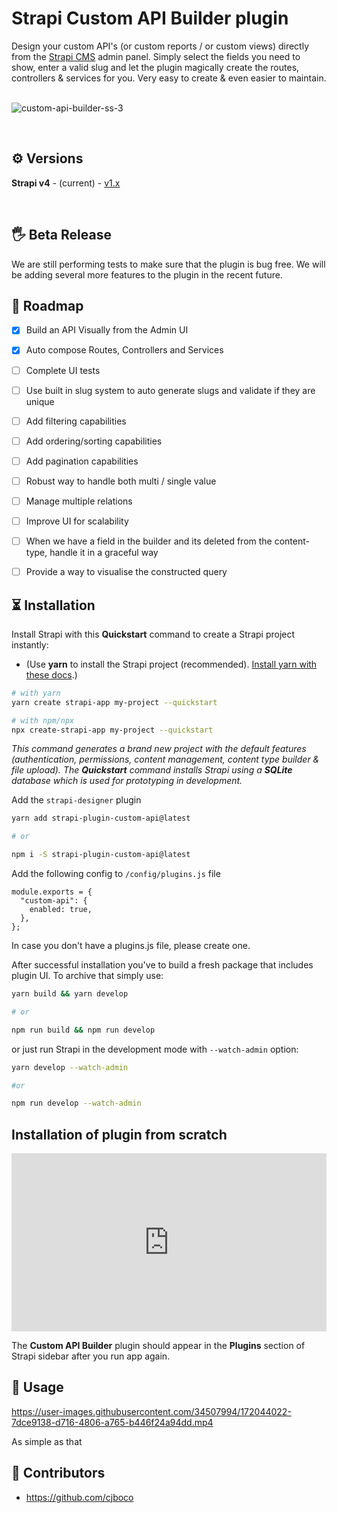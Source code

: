# Strapi Custom API Builder plugin

Design your custom API's (or custom reports / or custom views) directly from the [Strapi CMS](https://github.com/strapi/strapi) admin panel. Simply select the fields you need to show, enter a valid slug and let the plugin magically create the routes, controllers & services for you. Very easy to create & even easier to maintain.
&nbsp;

![custom-api-builder-ss-3](https://user-images.githubusercontent.com/34507994/172046114-2cc9bf30-b2f1-4bec-9a60-b6a3117c61bc.png)

&nbsp;
## ⚙️ Versions

**Strapi v4** - (current) - [v1.x](https://github.com/vivmagarwal/strapi-plugin-custom-api-builder)

&nbsp;

## 🖐 Beta Release

We are still performing tests to make sure that the plugin is bug free. We will be adding several more features to the plugin in the recent future. 

## 🚧 Roadmap

- [x] Build an API Visually from the Admin UI
- [x] Auto compose Routes, Controllers and Services
- [ ] Complete UI tests
- [ ] Use built in slug system to auto generate slugs and validate if they are unique
- [ ] Add filtering capabilities
- [ ] Add ordering/sorting capabilities
- [ ] Add pagination capabilities
- [ ] Robust way to handle both multi / single value
- [ ] Manage multiple relations
- [ ] Improve UI for scalability
- [ ] When we have a field in the builder and its deleted from the content-type, handle it in a graceful way
- [ ] Provide a way to visualise the constructed query


## ⏳ Installation

Install Strapi with this **Quickstart** command to create a Strapi project instantly:

- (Use **yarn** to install the Strapi project (recommended). [Install yarn with these docs](https://yarnpkg.com/lang/en/docs/install/).)

```bash
# with yarn
yarn create strapi-app my-project --quickstart

# with npm/npx
npx create-strapi-app my-project --quickstart
```

_This command generates a brand new project with the default features (authentication, permissions, content management, content type builder & file upload). The **Quickstart** command installs Strapi using a **SQLite** database which is used for prototyping in development._

Add the `strapi-designer` plugin

```bash
yarn add strapi-plugin-custom-api@latest

# or

npm i -S strapi-plugin-custom-api@latest
```

Add the following config to `/config/plugins.js` file
```
module.exports = {
  "custom-api": {
    enabled: true,
  },
};

```
In case you don't have a plugins.js file, please create one.


After successful installation you've to build a fresh package that includes plugin UI. To archive that simply use:

```bash
yarn build && yarn develop

# or

npm run build && npm run develop
```

or just run Strapi in the development mode with `--watch-admin` option:

```bash
yarn develop --watch-admin

#or

npm run develop --watch-admin
```

## Installation of plugin from scratch
<div style="position: relative; padding-bottom: 56.518082422203534%; height: 0;"><iframe src="https://www.loom.com/embed/6ed4576bf2d645f5b7f45b7928c74def" frameborder="0" webkitallowfullscreen mozallowfullscreen allowfullscreen style="position: absolute; top: 0; left: 0; width: 100%; height: 100%;"></iframe></div>


The **Custom API Builder** plugin should appear in the **Plugins** section of Strapi sidebar after you run app again.

## 🚀 Usage

https://user-images.githubusercontent.com/34507994/172044022-7dce9138-d716-4806-a765-b446f24a94dd.mp4

As simple as that

## 🦸 Contributors
- https://github.com/cjboco
